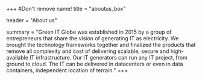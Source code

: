 +++
#Don't remove name!
title = "aboutus_box"

header = "About us"

summary = "Green IT Globe was established in 2015 by a group of entrepreneurs that share the vision of generating IT as electricity. We brought the technology frameworks together and finalized the products that remove all complexity and cost of delivering scalable, secure and high-available IT infrastructure. Our IT generators can run any IT project, from ground to cloud. The IT can be delivered in datacenters or even in data containers, independent location of terrain."
+++